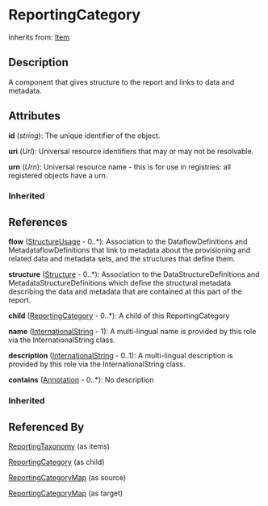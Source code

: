 
# ReportingCategory

Inherits from: [Item](../Base/Item.md)



## Description

A component that gives structure to the report and links to data and metadata.


## Attributes

**id** (*string*): The unique identifier of the object.

**uri** (*Url*): Universal resource identifiers that may or may not be resolvable.

**urn** (*Urn*): Universal resource name - this is for use in registries: all registered objects have a urn.

### Inherited



## References

**flow** ([StructureUsage](../Base/StructureUsage.md) - 0..*): Association to the DataflowDefinitions and MetadataflowDefinitions that link to metadata about the provisioning and related data and metadata sets, and the structures that define them.

**structure** ([Structure](../Base/Structure.md) - 0..*): Association to the DataStructureDefinitions and MetadataStructureDefinitions which define the structural metadata describing the data and metadata that are contained at this part of the report.

**child** ([ReportingCategory](ReportingCategory.md) - 0..*): A child of this ReportingCategory

**name** ([InternationalString](../Base/InternationalString.md) - 1): A multi-lingual name is provided by this role via the InternationalString class.

**description** ([InternationalString](../Base/InternationalString.md) - 0..1): A multi-lingual description is provided by this role via the InternationalString class.

**contains** ([Annotation](../Base/Annotation.md) - 0..*): No description

### Inherited



## Referenced By

[ReportingTaxonomy](ReportingTaxonomy.md) (as items)

[ReportingCategory](ReportingCategory.md) (as child)

[ReportingCategoryMap](../ItemSchemeMaps/ReportingCategoryMap.md) (as source)

[ReportingCategoryMap](../ItemSchemeMaps/ReportingCategoryMap.md) (as target)


